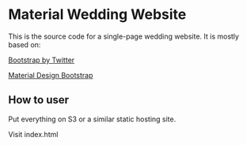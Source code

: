 # Material Wedding Website

This is the source code for a single-page wedding website. It is mostly based on:

[Bootstrap by Twitter](http://getbootstrap.com)

[Material Design Bootstrap](http://fezvrasta.github.io/bootstrap-material-design/)

## How to user

Put everything on S3 or a similar static hosting site.

Visit index.html